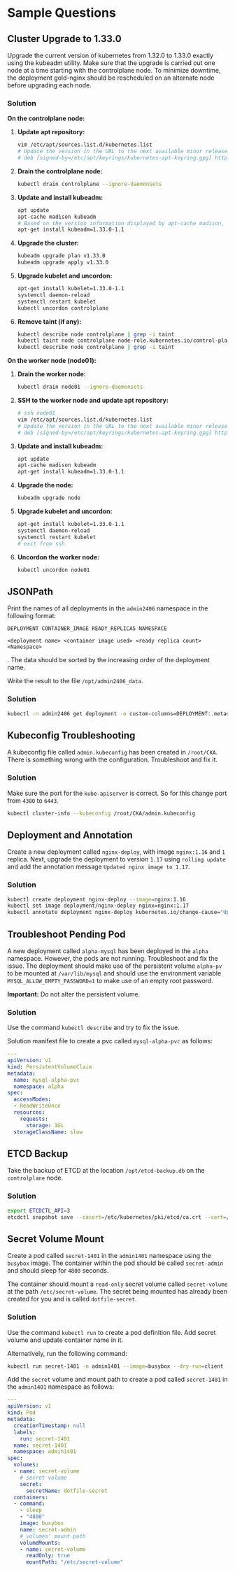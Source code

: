 # Sample Questions

## Cluster Upgrade to 1.33.0

Upgrade the current version of kubernetes from 1.32.0 to 1.33.0 exactly using the kubeadm utility. Make sure that the upgrade is carried out one node at a time starting with the controlplane node. To minimize downtime, the deployment gold-nginx should be rescheduled on an alternate node before upgrading each node.

### Solution

**On the controlplane node:**

1.  **Update apt repository:**
    ```bash
    vim /etc/apt/sources.list.d/kubernetes.list
    # Update the version in the URL to the next available minor release, i.e v1.33.
    # deb [signed-by=/etc/apt/keyrings/kubernetes-apt-keyring.gpg] https://pkgs.k8s.io/core:/stable:/v1.33/deb/ /
    ```

2.  **Drain the controlplane node:**
    ```bash
    kubectl drain controlplane --ignore-daemonsets
    ```

3.  **Update and install kubeadm:**
    ```bash
    apt update
    apt-cache madison kubeadm
    # Based on the version information displayed by apt-cache madison, it indicates that for Kubernetes version 1.33.0, the available package version is 1.33.0-1.1. Therefore, to install kubeadm for Kubernetes v1.33.0, use the following command:
    apt-get install kubeadm=1.33.0-1.1
    ```

4.  **Upgrade the cluster:**
    ```bash
    kubeadm upgrade plan v1.33.0
    kubeadm upgrade apply v1.33.0
    ```

5.  **Upgrade kubelet and uncordon:**
    ```bash
    apt-get install kubelet=1.33.0-1.1
    systemctl daemon-reload
    systemctl restart kubelet
    kubectl uncordon controlplane
    ```

6.  **Remove taint (if any):**
    ```bash
    kubectl describe node controlplane | grep -i taint
    kubectl taint node controlplane node-role.kubernetes.io/control-plane:NoSchedule-
    kubectl describe node controlplane | grep -i taint
    ```

**On the worker node (node01):**

1.  **Drain the worker node:**
    ```bash
    kubectl drain node01 --ignore-daemonsets
    ```

2.  **SSH to the worker node and update apt repository:**
    ```bash
    # ssh node01
    vim /etc/apt/sources.list.d/kubernetes.list
    # Update the version in the URL to the next available minor release, i.e v1.33.
    # deb [signed-by=/etc/apt/keyrings/kubernetes-apt-keyring.gpg] https://pkgs.k8s.io/core:/stable:/v1.33/deb/ /
    ```

3.  **Update and install kubeadm:**
    ```bash
    apt update
    apt-cache madison kubeadm
    apt-get install kubeadm=1.33.0-1.1
    ```

4.  **Upgrade the node:**
    ```bash
    kubeadm upgrade node
    ```

5.  **Upgrade kubelet and uncordon:**
    ```bash
    apt-get install kubelet=1.33.0-1.1
    systemctl daemon-reload
    systemctl restart kubelet
    # exit from ssh
    ```

6.  **Uncordon the worker node:**
    ```bash
    kubectl uncordon node01
    ```

## JSONPath

Print the names of all deployments in the `admin2406` namespace in the following format:

`DEPLOYMENT CONTAINER_IMAGE READY_REPLICAS NAMESPACE`

`<deployment name> <container image used> <ready replica count> <Namespace>`

. The data should be sorted by the increasing order of the deployment name.

Write the result to the file `/opt/admin2406_data`.

### Solution

```bash
kubectl -n admin2406 get deployment -o custom-columns=DEPLOYMENT:.metadata.name,CONTAINER_IMAGE:.spec.template.spec.containers[].image,READY_REPLICAS:.status.readyReplicas,NAMESPACE:.metadata.namespace --sort-by=.metadata.name > /opt/admin2406_data
```

## Kubeconfig Troubleshooting

A kubeconfig file called `admin.kubeconfig` has been created in `/root/CKA`. There is something wrong with the configuration. Troubleshoot and fix it.

### Solution

Make sure the port for the `kube-apiserver` is correct. So for this change port from `4380` to `6443`.

```bash
kubectl cluster-info --kubeconfig /root/CKA/admin.kubeconfig
```

## Deployment and Annotation

Create a new deployment called `nginx-deploy`, with image `nginx:1.16` and `1` replica.
Next, upgrade the deployment to version `1.17` using `rolling update` and add the annotation message `Updated nginx image to 1.17`.

### Solution

```bash
kubectl create deployment nginx-deploy --image=nginx:1.16
kubectl set image deployment/nginx-deploy nginx=nginx:1.17
kubectl annotate deployment nginx-deploy kubernetes.io/change-cause="Updated nginx image to 1.17"
```

## Troubleshoot Pending Pod

A new deployment called `alpha-mysql` has been deployed in the `alpha` namespace. However, the pods are not running. Troubleshoot and fix the issue. The deployment should make use of the persistent volume `alpha-pv` to be mounted at `/var/lib/mysql` and should use the environment variable `MYSQL_ALLOW_EMPTY_PASSWORD=1` to make use of an empty root password.

**Important:** Do not alter the persistent volume.

### Solution

Use the command `kubectl describe` and try to fix the issue.

Solution manifest file to create a pvc called `mysql-alpha-pvc` as follows:

```yaml
---
apiVersion: v1
kind: PersistentVolumeClaim
metadata:
  name: mysql-alpha-pvc
  namespace: alpha
spec:
  accessModes:
  - ReadWriteOnce
  resources:
    requests:
      storage: 1Gi
  storageClassName: slow
```

## ETCD Backup

Take the backup of ETCD at the location `/opt/etcd-backup.db` on the `controlplane` node.

### Solution

```bash
export ETCDCTL_API=3
etcdctl snapshot save --cacert=/etc/kubernetes/pki/etcd/ca.crt --cert=/etc/kubernetes/pki/etcd/server.crt --key=/etc/kubernetes/pki/etcd/server.key --endpoints=127.0.0.1:2379 /opt/etcd-backup.db
```

## Secret Volume Mount

Create a pod called `secret-1401` in the `admin1401` namespace using the `busybox` image. The container within the pod should be called `secret-admin` and should sleep for `4800` seconds.

The container should mount a `read-only` secret volume called `secret-volume` at the path `/etc/secret-volume`. The secret being mounted has already been created for you and is called `dotfile-secret`.

### Solution

Use the command `kubectl run` to create a pod definition file. Add secret volume and update container name in it.

Alternatively, run the following command:

```bash
kubectl run secret-1401 -n admin1401 --image=busybox --dry-run=client -oyaml --command -- sleep 4800 > admin.yaml
```

Add the `secret` volume and mount path to create a pod called `secret-1401` in the `admin1401` namespace as follows:

```yaml
---
apiVersion: v1
kind: Pod
metadata:
  creationTimestamp: null
  labels:
    run: secret-1401
  name: secret-1401
  namespace: admin1401
spec:
  volumes:
  - name: secret-volume
    # secret volume
    secret:
      secretName: dotfile-secret
  containers:
  - command:
    - sleep
    - "4800"
    image: busybox
    name: secret-admin
    # volumes' mount path
    volumeMounts:
    - name: secret-volume
      readOnly: true
      mountPath: "/etc/secret-volume"
```
